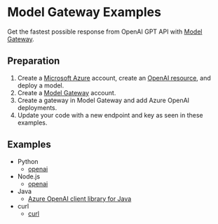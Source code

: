 # Model Gateway Examples

Get the fastest possible response from OpenAI GPT API with [Model Gateway](https://modelgw.com).

## Preparation

1. Create a [Microsoft Azure](https://azure.microsoft.com) account, create an [OpenAI resource](https://learn.microsoft.com/en-us/azure/ai-services/openai/how-to/create-resource), and deploy a model.
2. Create a [Model Gateway](https://modelgw.com) account.
3. Create a gateway in Model Gateway and add Azure OpenAI deployments.
4. Update your code with a new endpoint and key as seen in these examples.

## Examples

* Python
  * [openai](openai-python)
* Node.js
  * [openai](openai-node)
* Java
  * [Azure OpenAI client library for Java](java-azure-ai-openai)
* curl
  * [curl](curl)
